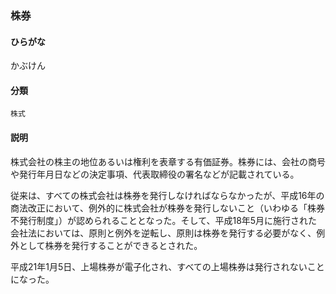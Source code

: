 <div style="display:none;">

## [あ行](securities-terms?id=あ行)
## [か行](securities-terms?id=か行)

</div>

### 株券

#### ひらがな

かぶけん

#### 分類

`株式`

#### 説明

株式会社の株主の地位あるいは権利を表章する有価証券。株券には、会社の商号や発行年月日などの決定事項、代表取締役の署名などが記載されている。
 
従来は、すべての株式会社は株券を発行しなければならなかったが、平成16年の商法改正において、例外的に株式会社が株券を発行しないこと（いわゆる「株券不発行制度」）が認められることとなった。そして、平成18年5月に施行された会社法においては、原則と例外を逆転し、原則は株券を発行する必要がなく、例外として株券を発行することができるとされた。
 
平成21年1月5日、上場株券が電子化され、すべての上場株券は発行されないことになった。

<div style="display:none;">

## [さ行](securities-terms?id=さ行)
## [た行](securities-terms?id=た行)
## [な行](securities-terms?id=な行)
## [は行](securities-terms?id=は行)
## [ま行](securities-terms?id=ま行)
## [や行](securities-terms?id=や行)
## [ら行](securities-terms?id=ら行)
## [わ行](securities-terms?id=わ行)
## [英数字・記号](securities-terms?id=英数字・記号)

</div>


